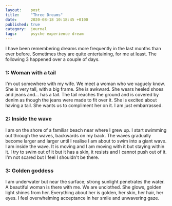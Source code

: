 ```yaml
---
layout:    post
title:     "Three Dreams"
date:      2020-08-18 10:18:45 +0100
published: true
category:  journal
tags:      psyche experience dream
---
```

I have been remembering dreams more frequently in the last months than ever before. Sometimes they are quite entertaining, for me at least. The following 3 happened over a couple of days.

### 1: Woman with a tail

I'm out somewhere with my wife. We meet a woman who we vaguely know. She is very tall, with a big frame. She is awkward. She wears heeled shoes and jeans and... has a tail. The tail reaches the ground and is covered by denim as though the jeans were made to fit over it. She is excited about having a tail. She wants us to compliment her on it. I am just embarrassed.

### 2: Inside the wave

I am on the shore of a familiar beach near where I grew up. I start swimming out through the waves, backwards on my back. The waves gradually become larger and larger until I realise I am about to swim into a giant wave. I am inside the wave. It is moving and I am moving with it but staying within it. I try to swim out of it but it has a skin, it resists and I cannot push out of it. I'm not scared but I feel I shouldn't be there.

### 3: Golden goddess

I am underwater but near the surface; strong sunlight penetrates the water. A beautiful woman is there with me. We are unclothed. She glows, golden light shines from her. Everything about her is golden, her skin, her hair, her eyes. I feel overwhelming acceptance in her smile and unwavering gaze.